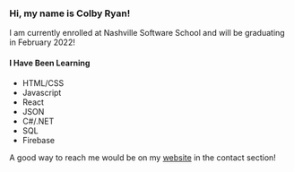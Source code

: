 ### Hi, my name is Colby Ryan!

I am currently enrolled at Nashville Software School and will be graduating in February 2022!

#### I Have Been Learning 
  - HTML/CSS
  - Javascript
  - React
  - JSON
  - C#/.NET
  - SQL
  - Firebase

A good way to reach me would be on my [website](http://colbyryan.github.io/personal-website) in the contact section!


<!--
**colbyryan/colbyryan** is a ✨ _special_ ✨ repository because its `README.md` (this file) appears on your GitHub profile.

Here are some ideas to get you started:

- 🔭 I’m currently working on ...
- 🌱 I’m currently learning ...
- 👯 I’m looking to collaborate on ...
- 🤔 I’m looking for help with ...
- 💬 Ask me about ...
- 📫 How to reach me: ...
- 😄 Pronouns: ...
- ⚡ Fun fact: ...
-->
